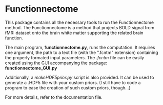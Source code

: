 # Functionnectome

This package contains all the necessary tools to run the Functionnectome method.
The Functionnectome is a method that projects BOLD signal from fMRI dataset onto the brain white matter supporting the related brain function.

The main program, **functionnectome.py**, runs the computation. It requires one argument, the path to a text file (with the ".fcntm" extension) containing the properly formated input parameters.
The *.fcntm* file can be easily created using the GUI accompanying the package: **functionnectome_GUI.py**

Additionally, a *makeHDF5prior.py* script is also provided. It can be used to generate a .HDF5 file with your custom priors.
(I still have to code a program to ease the creation of such custom priors, though...)

For more details, refer to the documentation file.
